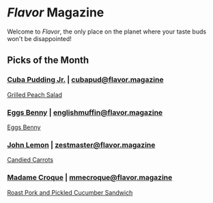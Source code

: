 # _Flavor_ Magazine

Welcome to _Flavor_, the only place on the planet where your taste buds won't be disappointed!



## Picks of the Month

### [Cuba Pudding Jr.](writer/cuba-pudding-jr.md) | cubapud@flavor.magazine

[Grilled Peach Salad](recipe/feb/quick-oatmeal.md)

### [Eggs Benny](writer/eggs-benny.md) | englishmuffin@flavor.magazine

[Eggs Benny](git-flow-exercise/app/recipe/feb/eggs-benny.md)

### [John Lemon](writer/john-lemon.md) | zestmaster@flavor.magazine

[Candied Carrots](recipe/feb/john-lemon.md)

### [Madame Croque](writer/madame-croque.md) | mmecroque@flavor.magazine

[Roast Pork and Pickled Cucumber Sandwich](recipe/feb/madame-croque.md)
